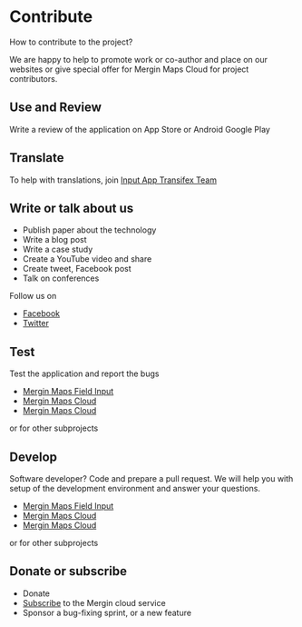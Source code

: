 # Contribute

How to contribute to the project? 

We are happy to help to promote work or co-author and place on our websites or give 
special offer for Mergin Maps Cloud for project contributors.

## Use and Review

Write a review of the application on App Store or Android Google Play

<AppDownload></AppDownload>

## Translate

 To help with translations, join [Input App Transifex Team](https://www.transifex.com/lutra-consulting/input)

## Write or talk about us 
 
 - Publish paper about the technology
 - Write a blog post 
 - Write a case study 
 - Create a YouTube video and share
 - Create tweet, Facebook post 
 - Talk on conferences

 Follow us on 

 - [Facebook](https://www.facebook.com/lutraconsulting)
 - [Twitter](https://twitter.com/lutraconsulting)

## Test

Test the application and report the bugs

 - [Mergin Maps Field Input](https://github.com/lutraconsulting/input/issues) 
 - [Mergin Maps Cloud](https://github.com/lutraconsulting/mergin/issues)
 - [Mergin Maps Cloud](https://github.com/lutraconsulting/qgis-mergin-plugin/issues)

or for other subprojects

## Develop

Software developer? Code and prepare a pull request. We will help you with setup of the development 
environment and answer your questions.

 - [Mergin Maps Field Input](https://github.com/lutraconsulting/input) 
 - [Mergin Maps Cloud](https://github.com/lutraconsulting/mergin)
 - [Mergin Maps Cloud](https://github.com/lutraconsulting/qgis-mergin-plugin)

or for other subprojects

## Donate or subscribe

 - Donate
 - [Subscribe](https://public.cloudmergin.com) to the Mergin cloud service
 - Sponsor a bug-fixing sprint, or a new feature
